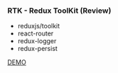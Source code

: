 ### RTK - Redux ToolKit (Review)

- reduxjs/toolkit
- react-router
- redux-logger
- redux-persist

[DEMO](https://rtk-review-seven.vercel.app/completed)
